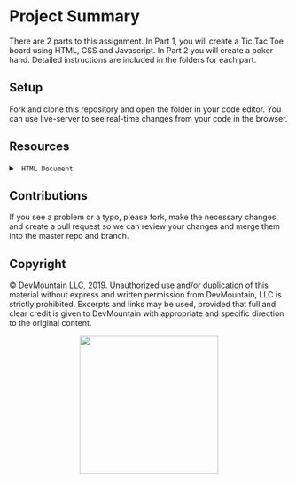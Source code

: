 # Project Summary
There are 2 parts to this assignment. In Part 1, you will create a Tic Tac Toe board using HTML, CSS and Javascript. In Part 2 you will create a poker hand. Detailed instructions are included in the folders for each part.

## Setup

Fork and clone this repository and open the folder in your code editor. You can use live-server to see real-time changes from your code in the browser.

## Resources

<details>

<summary> <code> HTML Document </code> </summary>

* [HTML Document Object](https://www.w3schools.com/js/js_htmldom_document.asp)

</details>


## Contributions

If you see a problem or a typo, please fork, make the necessary changes, and create a pull request so we can review your changes and merge them into the master repo and branch.

## Copyright

© DevMountain LLC, 2019. Unauthorized use and/or duplication of this material without express and written permission from DevMountain, LLC is strictly prohibited. Excerpts and links may be used, provided that full and clear credit is given to DevMountain with appropriate and specific direction to the original content.

<p align="center">
<img src="https://s3.amazonaws.com/devmountain/readme-logo.png" width="250">
</p>
